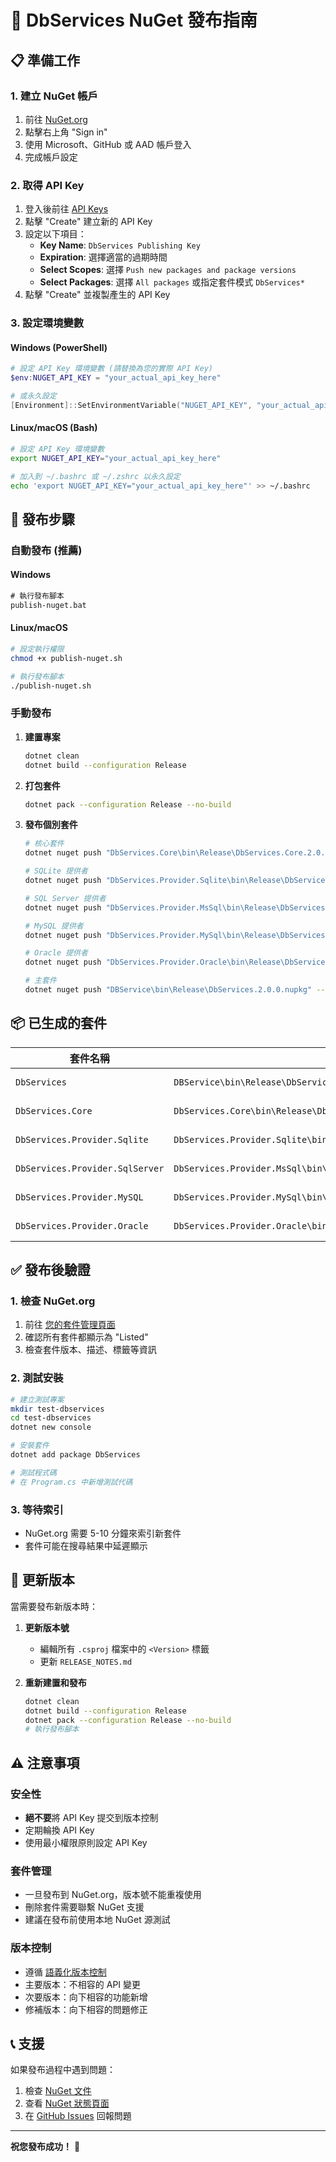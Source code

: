 # 🚀 DbServices NuGet 發布指南

## 📋 準備工作

### 1. 建立 NuGet 帳戶
1. 前往 [NuGet.org](https://www.nuget.org)
2. 點擊右上角 "Sign in"
3. 使用 Microsoft、GitHub 或 AAD 帳戶登入
4. 完成帳戶設定

### 2. 取得 API Key
1. 登入後前往 [API Keys](https://www.nuget.org/account/apikeys)
2. 點擊 "Create" 建立新的 API Key
3. 設定以下項目：
   - **Key Name**: `DbServices Publishing Key`
   - **Expiration**: 選擇適當的過期時間
   - **Select Scopes**: 選擇 `Push new packages and package versions`
   - **Select Packages**: 選擇 `All packages` 或指定套件模式 `DbServices*`
4. 點擊 "Create" 並複製產生的 API Key

### 3. 設定環境變數
#### Windows (PowerShell)
```powershell
# 設定 API Key 環境變數 (請替換為您的實際 API Key)
$env:NUGET_API_KEY = "your_actual_api_key_here"

# 或永久設定
[Environment]::SetEnvironmentVariable("NUGET_API_KEY", "your_actual_api_key_here", "User")
```

#### Linux/macOS (Bash)
```bash
# 設定 API Key 環境變數
export NUGET_API_KEY="your_actual_api_key_here"

# 加入到 ~/.bashrc 或 ~/.zshrc 以永久設定
echo 'export NUGET_API_KEY="your_actual_api_key_here"' >> ~/.bashrc
```

## 🎯 發布步驟

### 自動發布 (推薦)

#### Windows
```cmd
# 執行發布腳本
publish-nuget.bat
```

#### Linux/macOS
```bash
# 設定執行權限
chmod +x publish-nuget.sh

# 執行發布腳本
./publish-nuget.sh
```

### 手動發布

1. **建置專案**
   ```bash
   dotnet clean
   dotnet build --configuration Release
   ```

2. **打包套件**
   ```bash
   dotnet pack --configuration Release --no-build
   ```

3. **發布個別套件**
   ```bash
   # 核心套件
   dotnet nuget push "DbServices.Core\bin\Release\DbServices.Core.2.0.0.nupkg" --api-key %NUGET_API_KEY% --source https://api.nuget.org/v3/index.json

   # SQLite 提供者
   dotnet nuget push "DbServices.Provider.Sqlite\bin\Release\DbServices.Provider.Sqlite.2.0.0.nupkg" --api-key %NUGET_API_KEY% --source https://api.nuget.org/v3/index.json

   # SQL Server 提供者
   dotnet nuget push "DbServices.Provider.MsSql\bin\Release\DbServices.Provider.SqlServer.2.0.0.nupkg" --api-key %NUGET_API_KEY% --source https://api.nuget.org/v3/index.json

   # MySQL 提供者
   dotnet nuget push "DbServices.Provider.MySql\bin\Release\DbServices.Provider.MySQL.2.0.0.nupkg" --api-key %NUGET_API_KEY% --source https://api.nuget.org/v3/index.json

   # Oracle 提供者
   dotnet nuget push "DbServices.Provider.Oracle\bin\Release\DbServices.Provider.Oracle.2.0.0.nupkg" --api-key %NUGET_API_KEY% --source https://api.nuget.org/v3/index.json

   # 主套件
   dotnet nuget push "DBService\bin\Release\DbServices.2.0.0.nupkg" --api-key %NUGET_API_KEY% --source https://api.nuget.org/v3/index.json
   ```

## 📦 已生成的套件

| 套件名稱 | 檔案位置 | 大小 |
|----------|----------|------|
| `DbServices` | `DBService\bin\Release\DbServices.2.0.0.nupkg` | ~12 KB |
| `DbServices.Core` | `DbServices.Core\bin\Release\DbServices.Core.2.0.0.nupkg` | ~40 KB |
| `DbServices.Provider.Sqlite` | `DbServices.Provider.Sqlite\bin\Release\DbServices.Provider.Sqlite.2.0.0.nupkg` | ~8.5 KB |
| `DbServices.Provider.SqlServer` | `DbServices.Provider.MsSql\bin\Release\DbServices.Provider.SqlServer.2.0.0.nupkg` | ~7.5 KB |
| `DbServices.Provider.MySQL` | `DbServices.Provider.MySql\bin\Release\DbServices.Provider.MySQL.2.0.0.nupkg` | ~8.4 KB |
| `DbServices.Provider.Oracle` | `DbServices.Provider.Oracle\bin\Release\DbServices.Provider.Oracle.2.0.0.nupkg` | ~8.4 KB |

## ✅ 發布後驗證

### 1. 檢查 NuGet.org
1. 前往 [您的套件管理頁面](https://www.nuget.org/account/Packages)
2. 確認所有套件都顯示為 "Listed"
3. 檢查套件版本、描述、標籤等資訊

### 2. 測試安裝
```bash
# 建立測試專案
mkdir test-dbservices
cd test-dbservices
dotnet new console

# 安裝套件
dotnet add package DbServices

# 測試程式碼
# 在 Program.cs 中新增測試代碼
```

### 3. 等待索引
- NuGet.org 需要 5-10 分鐘來索引新套件
- 套件可能在搜尋結果中延遲顯示

## 🔄 更新版本

當需要發布新版本時：

1. **更新版本號**
   - 編輯所有 `.csproj` 檔案中的 `<Version>` 標籤
   - 更新 `RELEASE_NOTES.md`

2. **重新建置和發布**
   ```bash
   dotnet clean
   dotnet build --configuration Release
   dotnet pack --configuration Release --no-build
   # 執行發布腳本
   ```

## ⚠️ 注意事項

### 安全性
- **絕不要**將 API Key 提交到版本控制
- 定期輪換 API Key
- 使用最小權限原則設定 API Key

### 套件管理
- 一旦發布到 NuGet.org，版本號不能重複使用
- 刪除套件需要聯繫 NuGet 支援
- 建議在發布前使用本地 NuGet 源測試

### 版本控制
- 遵循 [語義化版本控制](https://semver.org/lang/zh-TW/)
- 主要版本：不相容的 API 變更
- 次要版本：向下相容的功能新增
- 修補版本：向下相容的問題修正

## 📞 支援

如果發布過程中遇到問題：

1. 檢查 [NuGet 文件](https://docs.microsoft.com/nuget/)
2. 查看 [NuGet 狀態頁面](https://status.nuget.org/)
3. 在 [GitHub Issues](https://github.com/sjvann/DBServices/issues) 回報問題

---

**祝您發布成功！** 🎉
